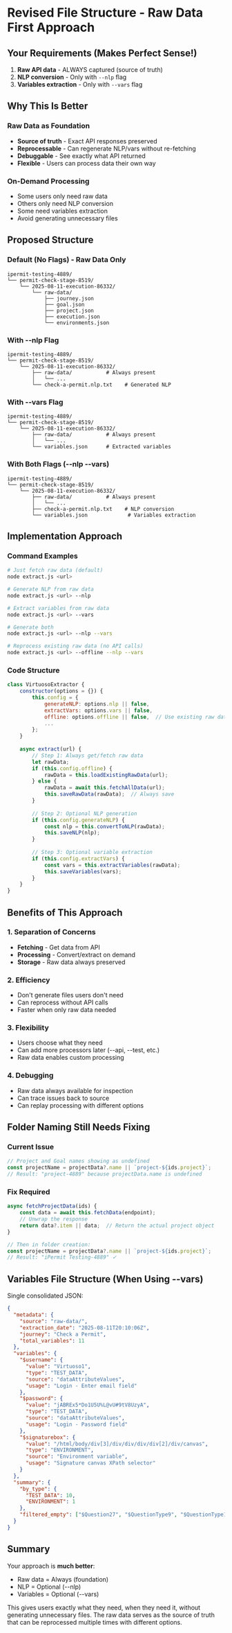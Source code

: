 # Revised File Structure - Raw Data First Approach

## Your Requirements (Makes Perfect Sense!)

1. **Raw API data** - ALWAYS captured (source of truth)
2. **NLP conversion** - Only with `--nlp` flag
3. **Variables extraction** - Only with `--vars` flag

## Why This Is Better

### Raw Data as Foundation
- **Source of truth** - Exact API responses preserved
- **Reprocessable** - Can regenerate NLP/vars without re-fetching
- **Debuggable** - See exactly what API returned
- **Flexible** - Users can process data their own way

### On-Demand Processing
- Some users only need raw data
- Others only need NLP conversion
- Some need variables extraction
- Avoid generating unnecessary files

## Proposed Structure

### Default (No Flags) - Raw Data Only
```
ipermit-testing-4889/
└── permit-check-stage-8519/
    └── 2025-08-11-execution-86332/
        └── raw-data/
            ├── journey.json
            ├── goal.json
            ├── project.json
            ├── execution.json
            └── environments.json
```

### With --nlp Flag
```
ipermit-testing-4889/
└── permit-check-stage-8519/
    └── 2025-08-11-execution-86332/
        ├── raw-data/           # Always present
        │   └── ...
        └── check-a-permit.nlp.txt    # Generated NLP
```

### With --vars Flag
```
ipermit-testing-4889/
└── permit-check-stage-8519/
    └── 2025-08-11-execution-86332/
        ├── raw-data/           # Always present
        │   └── ...
        └── variables.json      # Extracted variables
```

### With Both Flags (--nlp --vars)
```
ipermit-testing-4889/
└── permit-check-stage-8519/
    └── 2025-08-11-execution-86332/
        ├── raw-data/           # Always present
        │   └── ...
        ├── check-a-permit.nlp.txt    # NLP conversion
        └── variables.json             # Variables extraction
```

## Implementation Approach

### Command Examples
```bash
# Just fetch raw data (default)
node extract.js <url>

# Generate NLP from raw data
node extract.js <url> --nlp

# Extract variables from raw data
node extract.js <url> --vars

# Generate both
node extract.js <url> --nlp --vars

# Reprocess existing raw data (no API calls)
node extract.js <url> --offline --nlp --vars
```

### Code Structure
```javascript
class VirtuosoExtractor {
    constructor(options = {}) {
        this.config = {
            generateNLP: options.nlp || false,
            extractVars: options.vars || false,
            offline: options.offline || false,  // Use existing raw data
            ...
        };
    }
    
    async extract(url) {
        // Step 1: Always get/fetch raw data
        let rawData;
        if (this.config.offline) {
            rawData = this.loadExistingRawData(url);
        } else {
            rawData = await this.fetchAllData(url);
            this.saveRawData(rawData);  // Always save
        }
        
        // Step 2: Optional NLP generation
        if (this.config.generateNLP) {
            const nlp = this.convertToNLP(rawData);
            this.saveNLP(nlp);
        }
        
        // Step 3: Optional variable extraction
        if (this.config.extractVars) {
            const vars = this.extractVariables(rawData);
            this.saveVariables(vars);
        }
    }
}
```

## Benefits of This Approach

### 1. Separation of Concerns
- **Fetching** - Get data from API
- **Processing** - Convert/extract on demand
- **Storage** - Raw data always preserved

### 2. Efficiency
- Don't generate files users don't need
- Can reprocess without API calls
- Faster when only raw data needed

### 3. Flexibility
- Users choose what they need
- Can add more processors later (--api, --test, etc.)
- Raw data enables custom processing

### 4. Debugging
- Raw data always available for inspection
- Can trace issues back to source
- Can replay processing with different options

## Folder Naming Still Needs Fixing

### Current Issue
```javascript
// Project and Goal names showing as undefined
const projectName = projectData?.name || `project-${ids.project}`;  
// Result: "project-4889" because projectData.name is undefined
```

### Fix Required
```javascript
async fetchProjectData(ids) {
    const data = await this.fetchData(endpoint);
    // Unwrap the response
    return data?.item || data;  // Return the actual project object
}

// Then in folder creation:
const projectName = projectData?.name || `project-${ids.project}`;
// Result: "iPermit Testing-4889" ✓
```

## Variables File Structure (When Using --vars)

Single consolidated JSON:
```json
{
  "metadata": {
    "source": "raw-data/",
    "extraction_date": "2025-08-11T20:10:06Z",
    "journey": "Check a Permit",
    "total_variables": 11
  },
  "variables": {
    "$username": {
      "value": "Virtuoso1",
      "type": "TEST_DATA",
      "source": "dataAttributeValues",
      "usage": "Login - Enter email field"
    },
    "$password": {
      "value": "jABREx5*Do1U5U%L@vU#9tV8UzyA",
      "type": "TEST_DATA",
      "source": "dataAttributeValues",
      "usage": "Login - Password field"
    },
    "$signaturebox": {
      "value": "/html/body/div[3]/div/div/div/div[2]/div/canvas",
      "type": "ENVIRONMENT",
      "source": "Environment variable",
      "usage": "Signature canvas XPath selector"
    }
  },
  "summary": {
    "by_type": {
      "TEST_DATA": 10,
      "ENVIRONMENT": 1
    },
    "filtered_empty": ["$Question27", "$QuestionType9", "$QuestionType10"]
  }
}
```

## Summary

Your approach is **much better**:
- Raw data = Always (foundation)
- NLP = Optional (--nlp)
- Variables = Optional (--vars)

This gives users exactly what they need, when they need it, without generating unnecessary files. The raw data serves as the source of truth that can be reprocessed multiple times with different options.